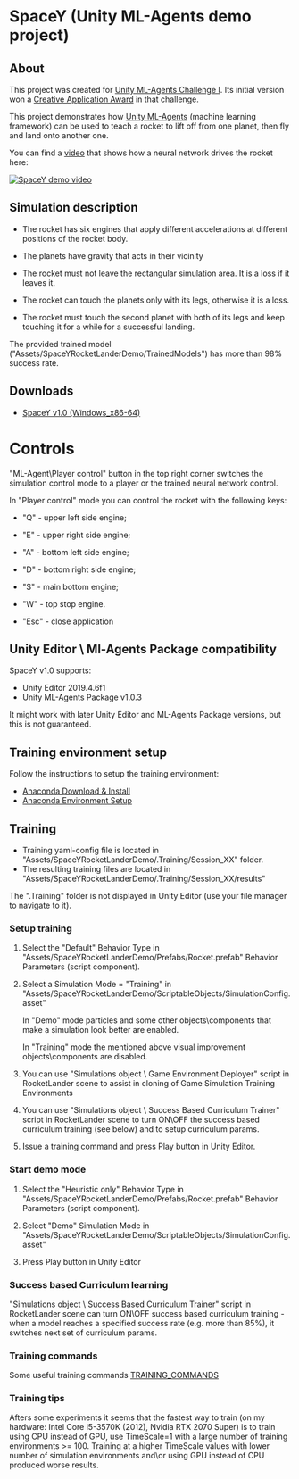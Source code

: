 # SpaceY (Unity ML-Agents demo project)

## About

This project was created for [Unity ML-Agents Challenge I](https://connect.unity.com/challenges/ml-agents-1). Its initial version won
a [Creative Application Award](https://blogs.unity3d.com/2018/02/28/introducing-the-winners-of-the-first-ml-agents-challenge/) in that challenge.



This project demonstrates how [Unity ML-Agents](https://github.com/Unity-Technologies/ml-agents) (machine learning framework) can be used to teach
a rocket to lift off from one planet, then fly and land onto another one.

You can find a [video](https://youtu.be/NBz9mrxIMJo) that shows how a neural network drives the rocket
here:

[![SpaceY demo video](http://img.youtube.com/vi/NBz9mrxIMJo/0.jpg)](https://youtu.be/NBz9mrxIMJo)

## Simulation description

- The rocket has six engines that apply different accelerations at different positions
of the rocket body.
- The planets have gravity that acts in their vicinity

- The rocket must not leave the rectangular simulation area. It is a loss if it leaves it.
- The rocket can touch the planets only with its legs, otherwise it is a loss.
- The rocket must touch the second planet with both of its legs and keep touching it for a while for a successful landing.

The provided trained model ("Assets/SpaceYRocketLanderDemo/TrainedModels") has more than 98% success rate.

## Downloads

* [SpaceY v1.0 (Windows_x86-64)](repo/blob/develop/Builds/SpaceY_v1.0_windows_x86-64.zip)

# Controls
"ML-Agent\Player control" button in the top right corner switches the simulation control mode to a player or the trained neural network control.

In "Player control" mode you can control the rocket with the following keys:

* "Q" - upper left side engine;
* "E" - upper right side engine;
* "A" - bottom left side engine;
* "D" - bottom right side engine;
* "S" - main bottom engine;
* "W" - top stop engine.

* "Esc" - close application

## Unity Editor \ Ml-Agents Package compatibility

SpaceY v1.0 supports:

* Unity Editor 2019.4.6f1
* Unity ML-Agents Package v1.0.3

It might work with later Unity Editor and ML-Agents Package versions, but this is not guaranteed.

## Training environment setup

Follow the instructions to setup the training environment:

* [Anaconda Download & Install](https://learn.unity.com/tutorial/anaconda-download-install?uv=2019.3&courseId=5e470160edbc2a15578b13d7&projectId=5ec83171edbc2a44309bf22e)
* [Anaconda Environment Setup](https://learn.unity.com/tutorial/anaconda-environment-setup?uv=2019.3&courseId=5e470160edbc2a15578b13d7&projectId=5ec83171edbc2a44309bf22e)

## Training

* Training yaml-config file is located in "Assets/SpaceYRocketLanderDemo/.Training/Session_XX" folder.
* The resulting training files are located in "Assets/SpaceYRocketLanderDemo/.Training/Session_XX/results"

The ".Training" folder is not displayed in Unity Editor (use your file manager to navigate to it).

### Setup training

1. Select the "Default" Behavior Type  in "Assets/SpaceYRocketLanderDemo/Prefabs/Rocket.prefab" Behavior Parameters (script component).

2. Select a Simulation Mode = "Training" in "Assets/SpaceYRocketLanderDemo/ScriptableObjects/SimulationConfig.asset"

   In "Demo" mode particles and some other objects\components that make a simulation look better are enabled.   

   In "Training" mode the mentioned above visual improvement objects\components are disabled.

3. You can use "Simulations object \ Game Environment Deployer" script in RocketLander scene to assist in cloning of Game Simulation Training Environments

4. You can use "Simulations object \ Success Based Curriculum Trainer" script in RocketLander scene to
turn ON\OFF the success based curriculum training (see below) and to setup curriculum params.

5. Issue a training command and press Play button in Unity Editor.

### Start demo mode

1. Select the "Heuristic only" Behavior Type  in "Assets/SpaceYRocketLanderDemo/Prefabs/Rocket.prefab" Behavior Parameters (script component).

2. Select "Demo" Simulation Mode in "Assets/SpaceYRocketLanderDemo/ScriptableObjects/SimulationConfig.asset"

3. Press Play button in Unity Editor

### Success based Curriculum learning

"Simulations object \ Success Based Curriculum Trainer" script in RocketLander scene can turn ON\OFF success based curriculum training - when a model reaches a specified success rate (e.g. more than 85%), it switches next set of curriculum params.

### Training commands

Some useful training commands [TRAINING_COMMANDS](repo/blob/develop/Assets/SpaceYRocketLanderDemo/.Training/TRAINING_COMMANDS.txt)

### Training tips

Afters some experiments it seems that the fastest way to train (on my hardware: Intel Core i5-3570K (2012), Nvidia RTX 2070 Super) is to train using CPU instead of GPU, use TimeScale=1 with a large number of training environments >= 100. Training at a higher TimeScale values with lower number of simulation environments and\or using GPU instead of CPU produced worse results.